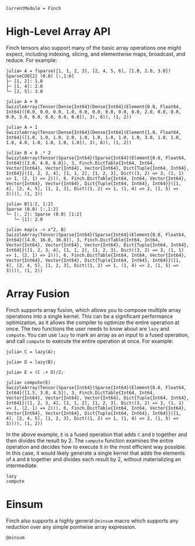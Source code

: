 ```@meta
CurrentModule = Finch
```

# High-Level Array API

Finch tensors also support many of the basic array operations one might expect,
including indexing, slicing, and elementwise maps, broadcast, and reduce.
For example:

```jldoctest example1; setup = :(using Finch)
julia> A = fsparse([1, 1, 2, 3], [2, 4, 5, 6], [1.0, 2.0, 3.0])
SparseCOO{2} (0.0) [:,1:6]
├─ [1, 2]: 1.0
├─ [1, 4]: 2.0
└─ [2, 5]: 3.0

julia> A + 0
SwizzleArray(Tensor(Dense{Int64}(Dense{Int64}(Element{0.0, Float64, Int64}([0.0, 0.0, 0.0, 1.0, 0.0, 0.0, 0.0, 0.0, 0.0, 2.0, 0.0, 0.0, 0.0, 3.0, 0.0, 0.0, 0.0, 0.0]), 3), 6)), (1, 2))

julia> A + 1
SwizzleArray(Tensor(Dense{Int64}(Dense{Int64}(Element{1.0, Float64, Int64}([1.0, 1.0, 1.0, 2.0, 1.0, 1.0, 1.0, 1.0, 1.0, 3.0, 1.0, 1.0, 1.0, 4.0, 1.0, 1.0, 1.0, 1.0]), 3), 6)), (1, 2))

julia> B = A .* 2
SwizzleArray(Tensor(Sparse{Int64}(Sparse{Int64}(Element{0.0, Float64, Int64}([2.0, 4.0, 6.0]), 3, Finch.DictTable{Int64, Int64, Vector{Int64}, Vector{Int64}, Vector{Int64}, Dict{Tuple{Int64, Int64}, Int64}}([1, 2, 3, 4], [1, 1, 2], [1, 2, 3], Dict((3, 2) => 3, (1, 1) => 1, (2, 1) => 2))), 6, Finch.DictTable{Int64, Int64, Vector{Int64}, Vector{Int64}, Vector{Int64}, Dict{Tuple{Int64, Int64}, Int64}}([1, 4], [2, 4, 5], [1, 2, 3], Dict((1, 2) => 1, (1, 4) => 2, (1, 5) => 3)))), (1, 2))

julia> B[1:2, 1:2]
Sparse (0.0) [:,1:2]
└─ [:, 2]: Sparse (0.0) [1:2]
   └─ [1]: 2.0

julia> map(x -> x^2, B)
SwizzleArray(Tensor(Sparse{Int64}(Sparse{Int64}(Element{0.0, Float64, Int64}([4.0, 16.0, 36.0]), 3, Finch.DictTable{Int64, Int64, Vector{Int64}, Vector{Int64}, Vector{Int64}, Dict{Tuple{Int64, Int64}, Int64}}([1, 2, 3, 4], [1, 1, 2], [1, 2, 3], Dict((3, 2) => 3, (1, 1) => 1, (2, 1) => 2))), 6, Finch.DictTable{Int64, Int64, Vector{Int64}, Vector{Int64}, Vector{Int64}, Dict{Tuple{Int64, Int64}, Int64}}([1, 4], [2, 4, 5], [1, 2, 3], Dict((1, 2) => 1, (1, 4) => 2, (1, 5) => 3)))), (1, 2))
```

# Array Fusion

Finch supports array fusion, which allows you to compose multiple array operations
into a single kernel. This can be a significant performance optimization, as it
allows the compiler to optimize the entire operation at once. The two functions
the user needs to know about are `lazy` and `compute`. You can use `lazy` to
mark an array as an input to a fused operation, and call `compute` to execute
the entire operation at once. For example:

```jldoctest example1
julia> C = lazy(A);

julia> D = lazy(B);

julia> E = (C .+ D)/2;

julia> compute(E)
SwizzleArray(Tensor(Sparse{Int64}(Sparse{Int64}(Element{0.0, Float64, Int64}([1.5, 3.0, 4.5]), 3, Finch.DictTable{Int64, Int64, Vector{Int64}, Vector{Int64}, Vector{Int64}, Dict{Tuple{Int64, Int64}, Int64}}([1, 2, 3, 4], [1, 1, 2], [1, 2, 3], Dict((3, 2) => 3, (1, 1) => 1, (2, 1) => 2))), 6, Finch.DictTable{Int64, Int64, Vector{Int64}, Vector{Int64}, Vector{Int64}, Dict{Tuple{Int64, Int64}, Int64}}([1, 4], [2, 4, 5], [1, 2, 3], Dict((1, 2) => 1, (1, 4) => 2, (1, 5) => 3)))), (1, 2))

```

In the above example, `E` is a fused operation that adds `C` and `D` together
and then divides the result by 2. The `compute` function examines the entire
operation and decides how to execute it in the most efficient way possible.
In this case, it would likely generate a single kernel that adds the elements of `A` and `B`
together and divides each result by 2, without materializing an intermediate.

```@docs
lazy
compute
```

# Einsum

Finch also supports a highly general `@einsum` macro which supports any reduction over any simple pointwise array expression.

```@docs
@einsum
```